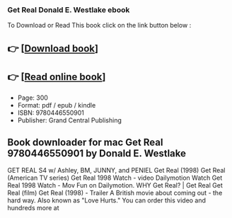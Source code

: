 ### Get Real Donald E. Westlake ebook

To Download or Read This book click on the link button below :

## 👉  [**[Download book](http://get-pdfs.com/download.php?group=book&from=github.com&id=718084&lnk=1064 "Download book")**]

## 👉  [**[Read online book](http://get-pdfs.com/download.php?group=book&from=github.com&id=718084&lnk=1064 "Read online book")**]


* Page: 300
* Format: pdf / epub / kindle
* ISBN: 9780446550901
* Publisher: Grand Central Publishing



## Book downloader for mac Get Real 9780446550901 by Donald E. Westlake



 GET REAL S4 w/ Ashley, BM, JUNNY, and PENIEL 
 Get Real (1998) 
 Get Real (American TV series) 
 Get Real 1998 Watch - video Dailymotion Watch Get Real 1998 Watch - Mov Fun on Dailymotion.
 WHY Get Real? | Get Real 
 Get Real (film) 
 Get Real (1998) - Trailer A British movie about coming out - the hard way. Also known as &quot;Love Hurts.&quot; You can order this video and hundreds more at 





